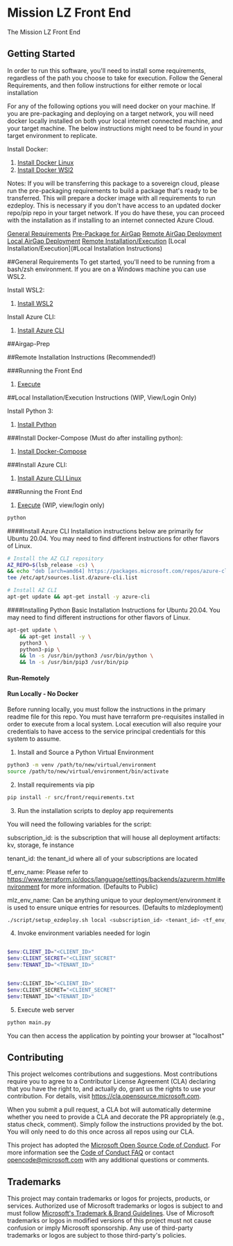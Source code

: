 # Mission LZ Front End

The Mission LZ Front End 
## Getting Started
In order to run this software, you'll need to install some requirements, regardless of the path you choose to take for execution.  Follow the General Requirements,  and then follow instructions for either remote or local installation

For any of the following options you will need docker on your machine. If you are pre-packaging and deploying on a target network, you will need docker locally installed on both your local internet connected machine, and your target machine.  The below instructions might need to be found in your target environment to replicate. 

Install Docker:
1. [Install Docker Linux](https://docs.docker.com/engine/install/ubuntu)
2. [Install Docker WSl2](https://docs.microsoft.com/en-us/windows/wsl/tutorials/wsl-containers)

Notes:
If you will be transferring this package to a sovereign cloud, please run the pre-packaging requirements to build a package that's ready to be transferred.  This will prepare a docker image with all requirements to run ezdeploy.  This is necessary if you don't have access to an updated docker repo/pip repo in your target network.  If you do have these, you can proceed with the installation as if installing to an internet connected Azure Cloud.

[General Requirements](#General-Requirements)
[Pre-Package for AirGap](#Airgap-Prep)
[Remote AirGap Deployment](#Airgap-Remote)
[Local AirGap Deployment](#Airgap-Local)
[Remote Installation/Execution](#Remote-Installation-Instructions)
[Local Installation/Execution](#Local Installation Instructions)

##General Requirements
To get started, you'll need to be running from a bash/zsh environment.  If you are on a Windows machine you can use WSL2.

Install WSL2:
1. [Install WSL2](https://docs.microsoft.com/en-us/windows/wsl/install-win10)

Install Azure CLI:
1. [Install Azure CLI](#Install-Azure-CLI)


##Airgap-Prep


##Remote Installation Instructions (Recommended!)


###Running the Front End

1. [Execute](#Run-Remotely)

##Local Installation/Execution Instructions (WIP, View/Login Only)

Install Python 3:

1. [Install Python](#Installing-Python)



###Install Docker-Compose (Must do after installing python):

1. [Install Docker-Compose](#Install-Docker-Compose)

###Install Azure CLI:

1. [Install Azure CLI Linux](#Installing-Azure)


###Running the Front End

1. [Execute](#Run-Locally) (WIP, view/login only)

```bash
python
```


####Install Azure CLI
Installation instructions below are primarily for Ubuntu 20.04.  You may need to find different instructions for other flavors of Linux.

```bash
# Install the AZ CLI repository
AZ_REPO=$(lsb_release -cs) \
&& echo "deb [arch=amd64] https://packages.microsoft.com/repos/azure-cli/ $AZ_REPO main" | \
tee /etc/apt/sources.list.d/azure-cli.list

# Install AZ CLI
apt-get update && apt-get install -y azure-cli
```


####Installing Python
Basic Installation Instructions for Ubuntu 20.04.   You may need to find different instructions for other flavors of Linux.

```bash
apt-get update \
    && apt-get install -y \
    python3 \
    python3-pip \
    && ln -s /usr/bin/python3 /usr/bin/python \
    && ln -s /usr/bin/pip3 /usr/bin/pip
```

#### Run-Remotely


#### Run Locally - No Docker

Before running locally, you must follow the instructions in the primary readme file for this repo.  You must have terraform pre-requisites installed in order to execute from a local system. Local execution will also require your credentials to have access to the service principal credentials for this system to assume. 

1. Install and Source a Python Virtual Environment

```bash
python3 -m venv /path/to/new/virtual/environment
source /path/to/new/virtual/environment/bin/activate
```

2. Install requirements via pip
```bash
pip install -r src/front/requirements.txt
```

3. Run the installation scripts to deploy app requirements

You will need the following variables for the script: 

subscription_id: is the subscription that will house all deployment artifacts: kv, storage, fe instance

tenant_id:  the tenant_id where all of your subscriptions are located

tf_env_name: Please refer to https://www.terraform.io/docs/language/settings/backends/azurerm.html#environment for more information.   (Defaults to Public)

mlz_env_name: Can be anything unique to your deployment/environment it is used to ensure unique entries for resources.  (Defaults to mlzdeployment)

```bash
./script/setup_ezdeploy.sh local <subscription_id> <tenant_id> <tf_env_name> <mlz_env_name>
```

4. Invoke environment variables needed for login

```powershell

$env:CLIENT_ID="<CLIENT_ID>"
$env:CLIENT_SECRET="<CLIENT_SECRET"
$env:TENANT_ID="<TENANT_ID>"
```

```bash

$env:CLIENT_ID="<CLIENT_ID>"
$env:CLIENT_SECRET="<CLIENT_SECRET"
$env:TENANT_ID="<TENANT_ID>"
```

5. Execute web server
```bash
python main.py
```

You can then access the application by pointing your browser at "localhost"

## Contributing

This project welcomes contributions and suggestions.  Most contributions require you to agree to a
Contributor License Agreement (CLA) declaring that you have the right to, and actually do, grant us
the rights to use your contribution. For details, visit https://cla.opensource.microsoft.com.

When you submit a pull request, a CLA bot will automatically determine whether you need to provide
a CLA and decorate the PR appropriately (e.g., status check, comment). Simply follow the instructions
provided by the bot. You will only need to do this once across all repos using our CLA.

This project has adopted the [Microsoft Open Source Code of Conduct](https://opensource.microsoft.com/codeofconduct/).
For more information see the [Code of Conduct FAQ](https://opensource.microsoft.com/codeofconduct/faq/) or
contact [opencode@microsoft.com](mailto:opencode@microsoft.com) with any additional questions or comments.

## Trademarks

This project may contain trademarks or logos for projects, products, or services. Authorized use of Microsoft 
trademarks or logos is subject to and must follow 
[Microsoft's Trademark & Brand Guidelines](https://www.microsoft.com/en-us/legal/intellectualproperty/trademarks/usage/general).
Use of Microsoft trademarks or logos in modified versions of this project must not cause confusion or imply Microsoft sponsorship.
Any use of third-party trademarks or logos are subject to those third-party's policies.